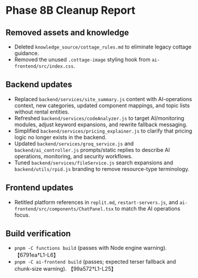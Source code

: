 # Phase 8B Cleanup Report

## Removed assets and knowledge
- Deleted `knowledge_source/cottage_rules.md` to eliminate legacy cottage guidance.
- Removed the unused `.cottage-image` styling hook from `ai-frontend/src/index.css`.

## Backend updates
- Replaced `backend/services/site_summary.js` content with AI-operations context, new categories, updated component mappings, and topic lists without rental entities.
- Refreshed `backend/services/codeAnalyzer.js` to target AI/monitoring modules, adjust keyword expansions, and rewrite fallback messaging.
- Simplified `backend/services/pricing_explainer.js` to clarify that pricing logic no longer exists in the backend.
- Updated `backend/services/groq_service.js` and `backend/ai_controller.js` prompts/static replies to describe AI operations, monitoring, and security workflows.
- Tuned `backend/services/fileService.js` search expansions and `backend/utils/rpid.js` branding to remove resource-type terminology.

## Frontend updates
- Retitled platform references in `replit.md`, `restart-servers.js`, and `ai-frontend/src/components/ChatPanel.tsx` to match the AI operations focus.

## Build verification
- `pnpm -C functions build` (passes with Node engine warning). 【6791ea†L1-L6】
- `pnpm -C ai-frontend build` (passes; expected terser fallback and chunk-size warning). 【99a572†L1-L25】
